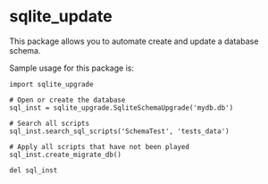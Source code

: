# sqlite_update

This package allows you to automate create and update a database schema.

Sample usage for this package is:
```
import sqlite_upgrade

# Open or create the database
sql_inst = sqlite_upgrade.SqliteSchemaUpgrade('mydb.db')

# Search all scripts 
sql_inst.search_sql_scripts('SchemaTest', 'tests_data')

# Apply all scripts that have not been played
sql_inst.create_migrate_db()

del sql_inst
```

